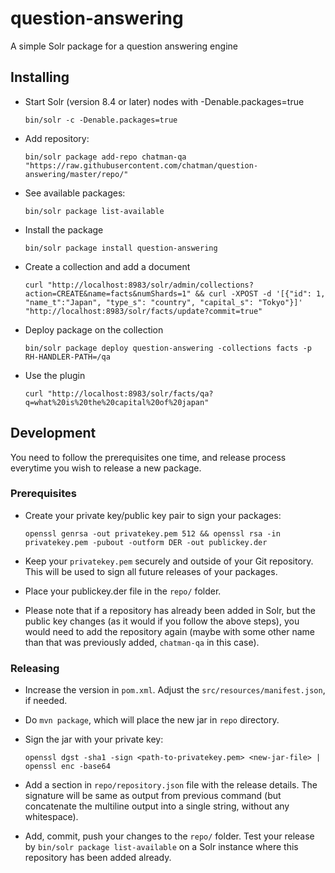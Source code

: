 # question-answering
A simple Solr package for a question answering engine

## Installing

* Start Solr (version 8.4 or later) nodes with -Denable.packages=true

    `bin/solr -c -Denable.packages=true`

* Add repository:

    `bin/solr package add-repo chatman-qa "https://raw.githubusercontent.com/chatman/question-answering/master/repo/"`

* See available packages:

    `bin/solr package list-available`

* Install the package

    `bin/solr package install question-answering`

* Create a collection and add a document

    `curl "http://localhost:8983/solr/admin/collections?action=CREATE&name=facts&numShards=1" && curl -XPOST -d '[{"id": 1, "name_t":"Japan", "type_s": "country", "capital_s": "Tokyo"}]' "http://localhost:8983/solr/facts/update?commit=true"`

* Deploy package on the collection

    `bin/solr package deploy question-answering -collections facts -p RH-HANDLER-PATH=/qa`

* Use the plugin

    `curl "http://localhost:8983/solr/facts/qa?q=what%20is%20the%20capital%20of%20japan"`

## Development

You need to follow the prerequisites one time, and release process everytime you wish to release a new package.

### Prerequisites

* Create your private key/public key pair to sign your packages:

    `openssl genrsa -out privatekey.pem 512 && openssl rsa -in privatekey.pem -pubout -outform DER -out publickey.der`

* Keep your `privatekey.pem` securely and outside of your Git repository. This will be used to sign all future releases of your packages.

* Place your publickey.der file in the `repo/` folder.

* Please note that if a repository has already been added in Solr, but the public key changes (as it would if you follow the above steps), you would need to add the repository again (maybe with some other name than that was previously added, `chatman-qa` in this case).

### Releasing

* Increase the version in `pom.xml`. Adjust the `src/resources/manifest.json`, if needed.

* Do `mvn package`, which will place the new jar in `repo` directory.

* Sign the jar with your private key:

    `openssl dgst -sha1 -sign <path-to-privatekey.pem> <new-jar-file> | openssl enc -base64`

* Add a section in `repo/repository.json` file with the release details. The signature will be same as output from previous command (but concatenate the multiline output into a single string, without any whitespace).

* Add, commit, push your changes to the `repo/` folder. Test your release by `bin/solr package list-available` on a Solr instance where this repository has been added already.